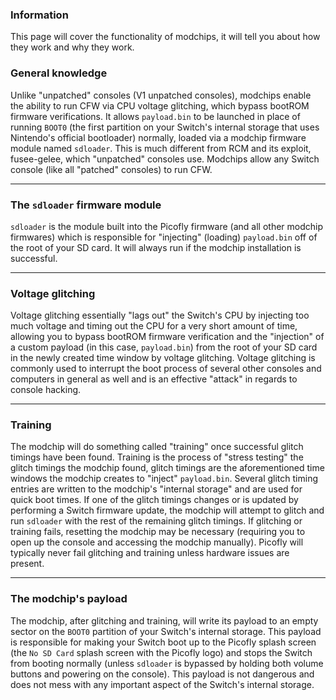 ### **Information**

This page will cover the functionality of modchips, it will tell you about how they work and why they work.

### **General knowledge**

Unlike "unpatched" consoles (V1 unpatched consoles), modchips enable the ability to run CFW via CPU voltage glitching, which bypass bootROM firmware verifications. It allows `payload.bin` to be launched in place of running `BOOT0` (the first partition on your Switch's internal storage that uses Nintendo's official bootloader) normally, loaded via a modchip firmware module named `sdloader`. This is much different from RCM and its exploit, fusee-gelee, which "unpatched" consoles use. Modchips allow any Switch console (like all "patched" consoles) to run CFW.

-----

### **The `sdloader` firmware module**

`sdloader` is the module built into the Picofly firmware (and all other modchip firmwares) which is responsible for "injecting" (loading) `payload.bin` off of the root of your SD card. It will always run if the modchip installation is successful.

-----

### **Voltage glitching**

Voltage glitching essentially "lags out" the Switch's CPU by injecting too much voltage and timing out the CPU for a very short amount of time, allowing you to bypass bootROM firmware verification and the "injection" of a custom payload (in this case, `payload.bin`) from the root of your SD card in the newly created time window by voltage glitching. Voltage glitching is commonly used to interrupt the boot process of several other consoles and computers in general as well and is an effective "attack" in regards to console hacking.

-----

### **Training**

The modchip will do something called "training" once successful glitch timings have been found. Training is the process of "stress testing" the glitch timings the modchip found, glitch timings are the aforementioned time windows the modchip creates to "inject" `payload.bin`. Several glitch timing entries are written to the modchip's "internal storage" and are used for quick boot times. If one of the glitch timings changes or is updated by performing a Switch firmware update, the modchip will attempt to glitch and run `sdloader` with the rest of the remaining glitch timings. If glitching or training fails, resetting the modchip may be necessary (requiring you to open up the console and accessing the modchip manually). Picofly will typically never fail glitching and training unless hardware issues are present.

-----

### **The modchip's payload**

The modchip, after glitching and training, will write its payload to an empty sector on the `BOOT0` partition of your Switch's internal storage. This payload is responsible for making your Switch boot up to the Picofly splash screen (the `No SD Card` splash screen with the Picofly logo) and stops the Switch from booting normally (unless `sdloader` is bypassed by holding both volume buttons and powering on the console). This payload is not dangerous and does not mess with any important aspect of the Switch's internal storage.
